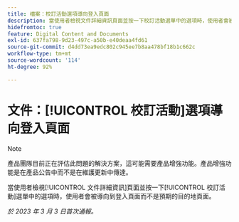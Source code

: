 ```yaml
---
title: 檔案：校訂活動選項導向登入頁面
description: 當使用者檢視文件詳細資訊頁面並按一下校訂活動選單中的選項時，使用者會被導向到登入頁面而不是預期的目的地頁面。
hidefromtoc: true
feature: Digital Content and Documents
exl-id: 637fa798-9d23-497c-a50b-e40deaa4fd61
source-git-commit: d4dd73ea9edc802c945ee7b8aa478bf18b1c662c
workflow-type: tm+mt
source-wordcount: '114'
ht-degree: 92%

---
```


# 文件：[!UICONTROL 校訂活動]選項導向登入頁面

<!--This article is on WF and WFP TOCs-->
<!--Converted to story-->

>[!NOTE]
>
>產品團隊目前正在評估此問題的解決方案，這可能需要產品增強功能。產品增強功能是在產品公告中而不是在維護更新中傳達。

當使用者檢視[!UICONTROL 文件詳細資訊]頁面並按一下[!UICONTROL 校訂活動]選單中的選項時，使用者會被導向到登入頁面而不是預期的目的地頁面。

_於 2023 年 3 月 3 日首次通報。_
